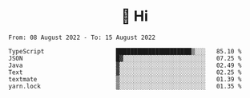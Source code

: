 <h1 align="center">👋 Hi</h1>
<!-- <h3 align="center">An enthusiastic frontend developer</h3> -->

<!--START_SECTION:waka-->

```text
From: 08 August 2022 - To: 15 August 2022

TypeScript                    █████████████████████▒░░░   85.10 %
JSON                          █▓░░░░░░░░░░░░░░░░░░░░░░░   07.25 %
Java                          ▓░░░░░░░░░░░░░░░░░░░░░░░░   02.49 %
Text                          ▓░░░░░░░░░░░░░░░░░░░░░░░░   02.25 %
textmate                      ▒░░░░░░░░░░░░░░░░░░░░░░░░   01.39 %
yarn.lock                     ▒░░░░░░░░░░░░░░░░░░░░░░░░   01.35 %
```

<!--END_SECTION:waka-->
